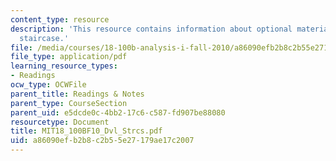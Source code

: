 ```yaml
---
content_type: resource
description: 'This resource contains information about optional material: Devil''s
  staircase.'
file: /media/courses/18-100b-analysis-i-fall-2010/a86090efb2b8c2b55e27179ae17c2007_MIT18_100BF10_Dvl_Strcs.pdf
file_type: application/pdf
learning_resource_types:
- Readings
ocw_type: OCWFile
parent_title: Readings & Notes
parent_type: CourseSection
parent_uid: e5dcde0c-4bb2-17c6-c587-fd907be88080
resourcetype: Document
title: MIT18_100BF10_Dvl_Strcs.pdf
uid: a86090ef-b2b8-c2b5-5e27-179ae17c2007
---
```

